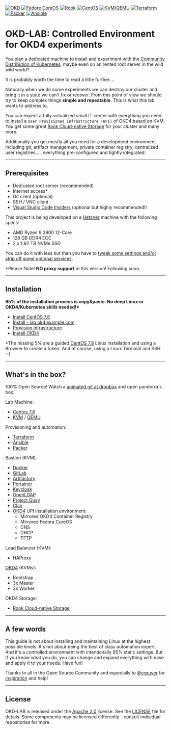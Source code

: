 [![OKD](https://img.shields.io/badge/okd-4.5.0--0.okd--2020--10--15--235428-red.svg)](https://www.okd.io) [![Fedore CoreOS](https://img.shields.io/badge/fcos-32.20200629.3.0-blue.svg)](https://getfedora.org/en/coreos?stream=stable) [![Rook](https://img.shields.io/badge/rook-1.3.7-blue.svg)](https://rook.io/) [![CentOS](https://img.shields.io/badge/centos-7.8.2003-orange.svg)](https://www.centos.org/) [![KVM/QEMU](https://img.shields.io/badge/kvm%2Fqemu-0.12.0-red.svg)](https://www.linux-kvm.org/) [![Terraform](https://img.shields.io/badge/terraform-0.12.29-blueviolet.svg)](https://www.terraform.io/) [![Packer](https://img.shields.io/badge/packer-1.6.4-blueviolet.svg)](https://www.packer.io/) [![Ansible](https://img.shields.io/badge/ansible-2.9.10-red.svg)](https://www.ansible.com/)

# OKD-LAB: Controlled Environment for OKD4 experiments

You plan a dedicated machine to install and experiment with the [Community Distribution of Kubernetes](https://www.okd.io/), maybe even on an rented root server in the wild wild world?

It is probably worth the time to read a little further....

Naturally when we do some experiments we can destroy our cluster and bring it in a state we can't fix or recover. From this point of view we should try to keep complex things __simple and repeatable__. This is what this lab wants to address to.

You can expect a fully virtualized small IT center with everything you need to install a `User Provisioned Infrastructure (UPI)` of OKD4 based on KVM. You get some great [Rook Cloud-native Storage](https://rook.io/) for your cluster and many more.

Additionally you get mostly all you need for a development environment including git, artifact management, private container registry, centralized user registries..... everything pre-configured and tightly integrated.

* * *

## Prerequisites

- Dedicated root server (recommended)
- Internet access*
- Git client (optional)
- SSH / VNC client
- [Visual Studio Code Insiders](https://code.visualstudio.com/insiders/) (optional but highly recommended!)

This project is being developed on a [Hetzner](https://www.hetzner.com) machine with the following specs:

- AMD Ryzen 9 3900 12-Core
- 128 GB DDR4 ECC
- 2 x 1,92 TB NVMe SSD

You can do it with less but than you have to [tweak some settings and/or strip off some optional services](docs/02_sizing.md).

*Please Note! __NO proxy support__ in this version! Following soon.

* * *

## Installation

__95% of the installation process is copy&paste. No deep Linux or OKD4/Kubernetes skills needed!*__

- [Install CentOS 7.8](docs/00_install_centos.md)
- [Install - lab.okd.example.com](docs/01_install_lab.md)
- [Provision infrastructure](docs/02_provision_infrastructure.md)
- [Install OKD4](docs/03_install_okd.md)

*The missing 5% are a guided [CentOS 7.8](docs/00_install_centos.md) Linux installation and using a Browser to create a token. And of course, using a Linux Terminal and SSH :-)

* * *

## What's in the box?

100% Open Source! Watch a [animated gif at dropbox](https://www.dropbox.com/s/8afoyovx6mtaiqf/OKD-LAB.gif?dl=0) and open pandorra's box.

Lab Machine:

- [Centos 7.8](https://www.centos.org/)
- [KVM](https://www.linux-kvm.org) / [QEMU](https://www.qemu.org)

Provisioning and automation:

- [Terraform](https://www.terraform.io)
- [Ansible](https://www.ansible.com/)
- [Packer](https://www.packer.io/)

Bastion (KVM):

- [Docker](https://www.docker.com/)
- [GitLab](https://about.gitlab.com/)
- [Artifactory](https://jfrog.com/open-source/)
- [Portainer](https://www.portainer.io)
- [Keycloak](https://www.keycloak.org/)
- [OpenLDAP](https://www.openldap.org/)
- [Project Quay](https://www.projectquay.io/)
- [Clair](https://github.com/quay/clair)
- [OKD4](https://www.okd.io) UPI installation environment:
  - Mirrored OKD4 Container Registry
  - Mirrored Fedora CoreOS
  - DNS
  - DHCP
  - TFTP

Load Balancer (KVM):

- [HAProxy](https://www.haproxy.org/)

[OKD4](https://www.okd.io) (KVMs):

- Bootstrap
- 3x Master
- 3x Worker

OKD4 Storage:

- [Rook Cloud-native Storage](https://rook.io/)

* * *

## A few words

This guide is not about installing and maintaining Linux at the highest possible levels. It's not about being the best of class automation expert. And it's a controlled environment with intentionally 95% static settings. But if you know what you do, you can change and expand  everything with ease and apply it to your needs. Have fun!

Thanks to all in the Open Source Community and especially to [@cgruver](https://github.com/cgruver) for [inspiration](https://github.com/cgruver/okd4-upi-lab-setup) and help!

* * *

## License

OKD-LAB is released under the [Apache 2.0](http://www.apache.org/licenses/LICENSE-2.0.html) license. See the [LICENSE](https://github.com/disposab1e/okd-lab/blob/master/LICENSE) file for details. Some components may be licensed differently - consult individual repositories for more.
